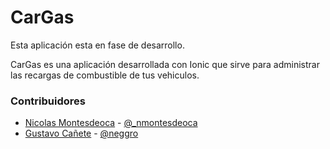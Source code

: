 CarGas
======

Esta aplicación esta en fase de desarrollo.

CarGas es una aplicación desarrollada con Ionic que sirve para administrar las recargas de combustible de tus vehiculos.

### Contribuidores

* [Nicolas Montesdeoca](https://github.com/nmontesdeoca) - [@_nmontesdeoca](https://twitter.com/_nmontesdeoca)
* [Gustavo Cañete](https://github.com/neggro) - [@neggro](https://twitter.com/neggrouy)
